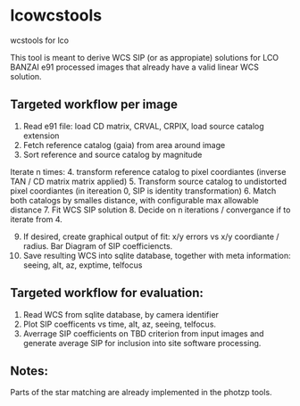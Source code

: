 # lcowcstools
wcstools for lco

This tool is meant to derive WCS SIP (or as appropiate) solutions for LCO BANZAI e91 processed images that already 
have a valid linear WCS solution. 

## Targeted workflow per image

1. Read e91 file: load CD matrix, CRVAL, CRPIX, load source catalog extension
2. Fetch reference catalog (gaia) from area around image
3. Sort reference and source catalog by magnitude

Iterate n times:
4. transform reference catalog to pixel coordiantes (inverse TAN / CD matrix matrix applied)
5. Transform source catalog to undistorted pixel coordiantes (in itereation 0, SIP is identity transformation)
6. Match both catalogs by smalles distance, with configurable max allowable distance
7. Fit WCS SIP solution 
8. Decide on n iterations / convergance if to iterate from 4.
 
9. If desired, create graphical output of fit: x/y errors vs x/y coordiante / radius. Bar Diagram of SIP coefficiencts. 
10. Save resulting WCS into sqlite database, together with meta information: seeing, alt, az, exptime, telfocus


## Targeted workflow for evaluation:
1. Read WCS from sqlite database, by camera identifier
2. Plot SIP coefficents vs time, alt, az, seeing, telfocus.
3. Averrage SIP coefficients on TBD criterion from input images and generate average SIP for inclusion into site software processing. 



## Notes:
Parts of the star matching are already implemented in the photzp tools. 
 
 

